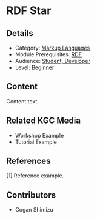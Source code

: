 # RDF Star
## Details
* Category: [Markup Languages](../categories/Markup_Languages.md)
* Module Prerequisites: [RDF](../modules/RDF.md)
* Audience: [Student, Developer](../audiences/Student,_Developer.md)
* Level: [Beginner](../levels/Beginner.md)

## Content
Content text.

## Related KGC Media
* Workshop Example
* Tutorial Example

## References
[1] Reference example.

## Contributors
* Cogan Shimizu
